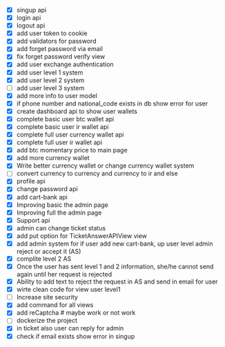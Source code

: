- [x] singup api
- [x] login api
- [x] logout api
- [x] add user token to cookie
- [x] add validators for password
- [x] add forget password via email
- [x] fix forget password verify view
- [x] add user exchange authentication
- [x] add user level 1 system
- [x] add user level 2 system
- [ ] add user level 3 system
- [x] add more info to user model
- [x] if phone number and national_code exists in db show error for user
- [x] create dashboard api to show user wallets
- [x] complete basic user btc wallet api
- [x] complete basic user ir wallet api
- [x] complete full user currency wallet api
- [x] complete full user ir wallet api
- [x] add btc momentary price to main page
- [x] add more currency wallet
- [x] Write better currency wallet or change currency wallet system
- [ ] convert currency to currency and currency to ir and else
- [x] profile api
- [x] change password api
- [x] add cart-bank api
- [x] Improving basic the admin page
- [x] Improving full the admin page
- [x] Support api
- [x] admin can change ticket status
- [x] add put option for TicketAnswerAPIView view
- [x] add admin system for if user add new cart-bank, up user level admin reject or accept it (AS)
- [x] complite level 2 AS
- [x] Once the user has sent level 1 and 2 information, she/he cannot send again until her request is rejected
- [x] Ability to add text to reject the request in AS and send in email for user
- [x] wirte clean code for view user level1
- [ ] Increase site security
- [x] add command for all views
- [x] add reCaptcha # maybe work or not work
- [ ] dockerize the project
- [x] in ticket also user can reply for admin
- [x] check if email exists show error in singup
